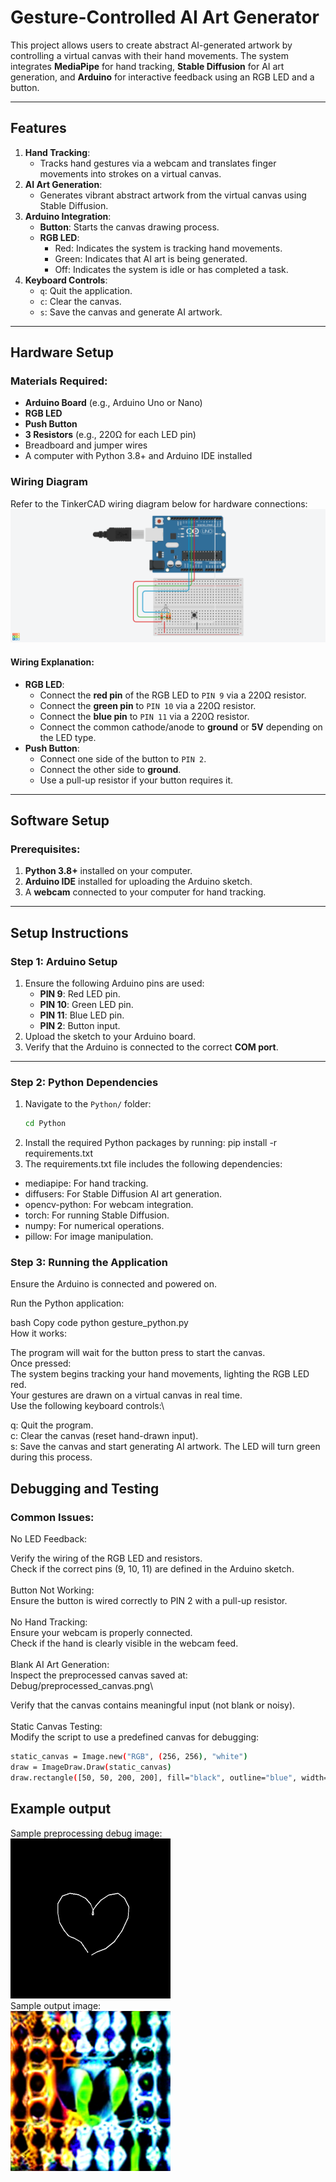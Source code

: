 # Gesture-Controlled AI Art Generator

This project allows users to create abstract AI-generated artwork by controlling a virtual canvas with their hand movements. The system integrates **MediaPipe** for hand tracking, **Stable Diffusion** for AI art generation, and **Arduino** for interactive feedback using an RGB LED and a button.

---

## Features
1. **Hand Tracking**:
   - Tracks hand gestures via a webcam and translates finger movements into strokes on a virtual canvas.
2. **AI Art Generation**:
   - Generates vibrant abstract artwork from the virtual canvas using Stable Diffusion.
3. **Arduino Integration**:
   - **Button**: Starts the canvas drawing process.
   - **RGB LED**:
     - Red: Indicates the system is tracking hand movements.
     - Green: Indicates that AI art is being generated.
     - Off: Indicates the system is idle or has completed a task.
4. **Keyboard Controls**:
   - `q`: Quit the application.
   - `c`: Clear the canvas.
   - `s`: Save the canvas and generate AI artwork.

---

## Hardware Setup
### Materials Required:
- **Arduino Board** (e.g., Arduino Uno or Nano)
- **RGB LED**
- **Push Button**
- **3 Resistors** (e.g., 220Ω for each LED pin)
- Breadboard and jumper wires
- A computer with Python 3.8+ and Arduino IDE installed

### Wiring Diagram
Refer to the TinkerCAD wiring diagram below for hardware connections:
![TinkerCAD Wiring Diagram](gesture-controlled-ai-art/Arduino/TinkerCAD_Wiring.png)

#### Wiring Explanation:
- **RGB LED**:
  - Connect the **red pin** of the RGB LED to `PIN 9` via a 220Ω resistor.
  - Connect the **green pin** to `PIN 10` via a 220Ω resistor.
  - Connect the **blue pin** to `PIN 11` via a 220Ω resistor.
  - Connect the common cathode/anode to **ground** or **5V** depending on the LED type.
- **Push Button**:
  - Connect one side of the button to `PIN 2`.
  - Connect the other side to **ground**.
  - Use a pull-up resistor if your button requires it.

---

## Software Setup
### Prerequisites:
1. **Python 3.8+** installed on your computer.
2. **Arduino IDE** installed for uploading the Arduino sketch.
3. A **webcam** connected to your computer for hand tracking.

---

## Setup Instructions

### Step 1: Arduino Setup
1. Ensure the following Arduino pins are used:
   - **PIN 9**: Red LED pin.
   - **PIN 10**: Green LED pin.
   - **PIN 11**: Blue LED pin.
   - **PIN 2**: Button input.
2. Upload the sketch to your Arduino board.
3. Verify that the Arduino is connected to the correct **COM port**.

---

### Step 2: Python Dependencies
1. Navigate to the `Python/` folder:
   ```bash
   cd Python
2. Install the required Python packages by running: pip install -r requirements.txt
3. The requirements.txt file includes the following dependencies:
  - mediapipe: For hand tracking.
  - diffusers: For Stable Diffusion AI art generation.
  - opencv-python: For webcam integration.
  - torch: For running Stable Diffusion.
  - numpy: For numerical operations.
  - pillow: For image manipulation.

### Step 3: Running the Application
Ensure the Arduino is connected and powered on.

Run the Python application:

bash
Copy code
python gesture_python.py\
How it works:

The program will wait for the button press to start the canvas.\
Once pressed:\
The system begins tracking your hand movements, lighting the RGB LED red.\
Your gestures are drawn on a virtual canvas in real time.\
Use the following keyboard controls:\

q: Quit the program.\
c: Clear the canvas (reset hand-drawn input).\
s: Save the canvas and start generating AI artwork. The LED will turn green during this process.

## Debugging and Testing
### Common Issues:
No LED Feedback:

Verify the wiring of the RGB LED and resistors.\
Check if the correct pins (9, 10, 11) are defined in the Arduino sketch.\
\
Button Not Working:\
Ensure the button is wired correctly to PIN 2 with a pull-up resistor.\
\
No Hand Tracking:\
Ensure your webcam is properly connected.\
Check if the hand is clearly visible in the webcam feed.\
\
Blank AI Art Generation:\
Inspect the preprocessed canvas saved at:\
Debug/preprocessed_canvas.png\

Verify that the canvas contains meaningful input (not blank or noisy).\
\
Static Canvas Testing:\
Modify the script to use a predefined canvas for debugging:
   ```bash
static_canvas = Image.new("RGB", (256, 256), "white")
draw = ImageDraw.Draw(static_canvas)
draw.rectangle([50, 50, 200, 200], fill="black", outline="blue", width=3)
   ```
## Example output
Sample preprocessing debug image:\
![Preprocessing debug](gesture-controlled-ai-art/Debug/debug_preprocessed_canvas.png)\
Sample output image:\
![Output image](gesture-controlled-ai-art/Debug/generated_image.png)
